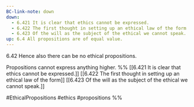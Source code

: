 ```yaml
---
BC-link-note: down
down:
  - 6.421 It is clear that ethics cannot be expressed.
  - 6.422 The first thought in setting up an ethical law of the form
  - 6.423 Of the will as the subject of the ethical we cannot speak.
up: 6.4 All propositions are of equal value.
---
```

6.42 Hence also there can be no ethical propositions.

Propositions cannot express anything higher.
%%
[[6.421 It is clear that ethics cannot be expressed.]]
[[6.422 The first thought in setting up an ethical law of the form]]
[[6.423 Of the will as the subject of the ethical we cannot speak.]]

#EthicalPropositions #ethics #propositions %%